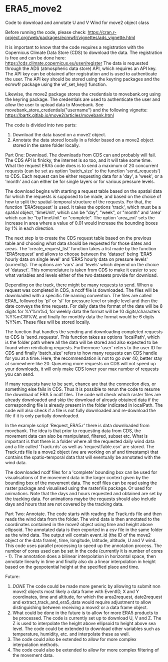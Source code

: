 # ERA5_move2
Code to download and annotate U and V Wind for move2 object class

Before running the code, please check: https://cran.r-project.org/web/packages/ecmwfr/vignettes/ads_vignette.html

It is important to know that the code requires a registration with the Copernicus Climate Data Store (CDS) to download the data. The registration is free and can be done here: https://cds.climate.copernicus.eu/user/register
The data is requested through the ADS (atmospheric data store) API, which requires an API key. The API key can be obtained after registration and is used to authenticate the user. The API key should be stored using the keyring packages and the ecmwfr package using the wf_set_key() function. 

Likewise, the move2 package stores the credentials to movebank.org using the keyring package. The credentials are used to authenticate the user and allow the user to upload data to Movebank. See movebank_store_credentials("username") and the following vignette: https://bartk.gitlab.io/move2/articles/movebank.html

The code is divided into two parts:
1. Download the data based on a move2 object.
2. Annotate the data stored locally in a folder based on a move2 object stored in the same folder locally.

Part One: Download.
The downloads from CDS can and probably will fail. The CDS API is finicky, the internet is so too, and it will take some time. What the request ERA5 code does is to send a maximum of 20 concurrent requests (can be set as option 'batch_size' to the function 'send_requests') to CDS.  Each request can be either requesting data for a 'day', a 'week', or a 'month' and can either be for single layers or for various pressure levels. 

The download begins with starting a request table based on the spatial data for which the requests is supposed to be made, and based on the choice of how to split the spatial-temporal structure of the requests. For that, the function 'ERA5request' is used. It takes the options 'track', which must be a spatial object, 'timeUnit', which can be "day", "week", or "month" and 'area' which can be "byTimeUnit" or "complete". The option 'area_ext' sets the increase in area where a value of 0.01 would increase the bounding boxes by 1% in each direction. 

The next step is to create the CDS request table based on the previous table and choosing what data should be requested for those dates and areas. The 'create_request_list' function takes a list made by the function 'ERA5request' and allows to choose between the 'dataset' being 'ERA5 hourly data on single level' and 'ERA5 hourly data on pressure levels' (currently). The options are 'vars' and 'levels' which depend on the choice of 'dataset'. This nomenclature is taken from CDS to make it easier to see what variables and levels either of the two datasets provide for download. 

Depending on the track, there might be many requests to send. When a request was completed in CDS, a ncdf file is downloaded. The files will be downloaded with a specific file naming convention. The files are called ERA5_ followed by 'pl' or 'sl' for pressure level or single level and then the date conveys the time requets. For daily data the format of the date will be 8 digits for %Y%m%d, for weekly data the format will be 10 digits/characters %Y%mCW%W, and finally for monthly data the format would be 6 digits %Y%m. These files will be stored locally. 

The function that handles the sending and downloading completed requests to CDS is 'send_requests'. This function takes as options 'localPath', which is the folder path where all the data will be stored and also expected to be found when reinitiating requests. Furthermore 'user' refers to the user ID for CDS and finally 'batch_size' refers to how many requests can CDS handle for you at a time. Here, the recommendation is not to go over 40, better stay at somewhere like 20. Queueing more requests on CDS will not speed up your downloads, it will only make CDS lower your max number of requests you can send. 

If many requests have to be sent, chance are that the connection dies, or something else fails in CDS. Thus it is possible to rerun the code to resume the download of ERA 5 ncdf files. The code will check which raster files are already downloaded and skip the download of already obtained data if the corresponding file is already present in the folder indicated in localPath. The code will also check if a file is not fully downloaded and re-download the file if it is only partially downloaded. 

In the example script 'Request_ERA5.r' there is data downloaded from movebank. The idea is that prior to requesting data from CDS, the movement data can also be manipulated, filtered, subset etc. What is important is that there is a folder where all the requested daily wind data and a file called 'Track.rds' as well as 'requestTable.csv' are stored. The Track.rds file is a move2 object (we are working on sf and timestamp) that contains the spatio-temporal data that will eventually be annotated with the wind data. 

The downloaded ncdf files for a 'complete' bounding box can be used for visualisations of the movement data in the larger context given by the bounding box of the movement data. The ncdf files can be read using the raster package and visualised using the rasterVis package. Or used for animations. Note that the days and hours requested and obtained are set by the tracking data. For animations maybe the requests should also include days and hours that are not covered by the tracking data.

Part Two: Annotate.
The code starts with reading the Track.rds file and then reads the wind data from the folder. The wind data is then annotated to the coordinates contained in the move2 object using time and height above ellipsoid. The annotated data is then exported in a csv file in the same folder as the wind data. The output will contain event_id (the ID of the move2 object or the data frame), time, longitude, latitude, altitude, U and V wind. This code uses parallel processing to speed up the annotation process. The number of cores used can be set in the code (currently it is number of cores - 1). The annotation does a bilinear interpolation in horizontal space, then annotate linearly in time and finally also do a linear interpolation in height based on the geopotential height at the specified place and time. 

Future: 
1. *DONE* The code could be made more generic by allowing to submit non move2 objects most likely a data frame with EventID, X and Y coordinates, time and altitude, for which the area2request, date2request and extract_track_and_era5_data would require adjustment to allow distinguishing between receiving a move2 or a data frame object. 
2. What could be done in the future is to allow for more ERA5 products to be processed. The code is currently set up to download U, V and Z. The Z is used to interpolate the height above ellipsoid to height above sea level. The code could be extended to download other variables such as temperature, humidity, etc. and interpolate these as well. 
3. The code could also be extended to allow for more complex interpolation methods. 
4. The code could also be extended to allow for more complex filtering of the movement data. 